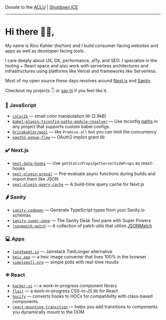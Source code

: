 Donate to the [ACLU](https://action.aclu.org/give/now) | [Shutdown ICE](https://www.aclu.org/shutdownICE)

---

# Hi there 👋😄,

My name is Rico Kahler (he/him) and I build consumer-facing websites and apps as well as developer-facing tools.

I care deeply about UX, DX, performance, a11y, and SEO. I specialize in the tooling + React space and also work with serverless architectures and infrastructures using platforms like Vercel and frameworks like Serverless.

Most of my open source these days revolves around [Next.js](https://nextjs.org/) and [Sanity](https://www.sanity.io/).
            
Checkout my projects 👇 or [say hi](mailto:hello@rico.codes) if you feel like it.

### 💛 JavaScript

- [`color2k`](https://color2k.com) — small color manipulation lib (2.9kB)
- [`babel-plugin-tsconfig-paths-module-resolver`](https://github.com/ricokahler/babel-plugin-tsconfig-paths-module-resolver) — Use tsconfig [paths](https://www.typescriptlang.org/docs/handbook/module-resolution.html#path-mapping) in any project that supports custom babel configs.
- [`@ricokahler/pool`](https://github.com/ricokahler/pool) — like `Promise.all` but you can limit the concurrency
- [`oauth2-popup-flow`](https://github.com/ricokahler/oauth2-popup-flow) — OAuth2 implict grant lib

### ✔️ Next.js

- [`next-data-hooks`](https://github.com/ricokahler/next-data-hooks) — Use `getStaticProps`/`getServerSideProps` as react-hooks
- [`next-plugin-preval`](https://github.com/ricokahler/next-plugin-preval) — Pre-evaluate async functions during builds and import them like JSON
- [`next-plugin-query-cache`](https://github.com/ricokahler/next-plugin-query-cache) — A build-time query cache for Next.js

### 🌶 Sanity

- [`sanity-codegen`](https://github.com/ricokahler/sanity-codegen) — Generate TypeScript types from your Sanity.io schemas
- [`sanity-super-pane`](https://github.com/ricokahler/sanity-super-pane) — The Sanity Desk Tool pane with Super Powers
- [`jsonmatch-patch`](https://github.com/ricokahler/jsonmatch-patch) — A collection of patch utils that utilize [JSONMatch](https://www.sanity.io/docs/json-match)

### 💻 Apps

- [`longtweet.io`](https://longtweet.io/3hiz8afxa) — Jamstack TwitLonger alternative
- [`heic.app`](https://github.com/ricokahler/heic.app) — a heic image converter that lives 100% in the browser
- [`simplepoll.org`](https://simplepoll.org/) — simple polls with real-time results

### ⚛️ React

- [`hacker-ui`](https://hacker-ui.com) — a work-in-progress component library
- [`flair`](https://github.com/ricokahler/flair) — a work-in-progress CSS-in-JS lib for React
- [`hocify`](https://github.com/ricokahler/hocify) — converts hooks to HOCs for compatibility with class-based components.
- [`react-mounting-transition`](https://github.com/ricokahler/react-mounting-transition) — helps you add transitions to components you dynamically mount to the DOM

